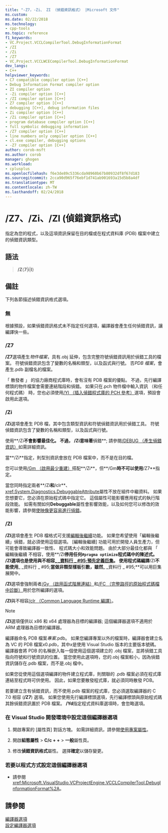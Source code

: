 ```yaml
---
title: "-Z7，-Zi、 ZI （偵錯資訊格式） |Microsoft 文件"
ms.custom: 
ms.date: 02/22/2018
ms.technology:
- cpp-tools
ms.topic: reference
f1_keywords:
- VC.Project.VCCLCompilerTool.DebugInformationFormat
- /ZI
- /Zi
- /Z7
- VC.Project.VCCLWCECompilerTool.DebugInformationFormat
dev_langs:
- C++
helpviewer_keywords:
- C7 compatible compiler option [C++]
- Debug Information Format compiler option
- ZI compiler option
- -Zi compiler option [C++]
- /ZI compiler option [C++]
- Z7 compiler option [C++]
- debugging [C++], debug information files
- Zi compiler option [C++]
- /Zi compiler option [C++]
- program database compiler option [C++]
- full symbolic debugging information
- /Z7 compiler option [C++]
- line numbers only compiler option [C++]
- cl.exe compiler, debugging options
- -Z7 compiler option [C++]
author: corob-msft
ms.author: corob
manager: ghogen
ms.workload:
- cplusplus
ms.openlocfilehash: f6e3de89c5336cda98960b67b80932df8f67d183
ms.sourcegitcommit: 2cca90d965f76ebf1d741ab901693a15d5b8a4df
ms.translationtype: MT
ms.contentlocale: zh-TW
ms.lasthandoff: 02/24/2018
---
```

# <a name="z7-zi-zi-debug-information-format"></a>/Z7、/Zi、/ZI (偵錯資訊格式)

指定為您的程式，以及這項資訊保留在目的檔或在程式資料庫 (PDB) 檔案中建立的偵錯資訊類型。

## <a name="syntax"></a>語法

> **/Z**{**7**|**i**|**I**}  

## <a name="remarks"></a>備註

下列各節描述偵錯資訊格式選項。  
  
### <a name="none"></a>無

根據預設，如果偵錯資訊格式未不指定任何選項，編譯器會產生任何偵錯資訊，讓編譯快一些。  
  
### <a name="z7"></a>/Z7

**/Z7**選項產生*物件檔案*，具有.obj 延伸，包含完整符號偵錯資訊用於偵錯工具的檔案。 符號偵錯資訊包含了變數的名稱和類型，以及函式與行號。 否*PDB 檔案*，會產生.pdb 副檔名的檔案。

「 散發者 」 的協力廠商程式庫時，會有沒有 PDB 檔案的優點。 不過，先行編譯標頭的物件檔案會需要連結階段和偵錯。 如果只在.pch 物件檔中輸入資訊 （和任何程式碼） 時，您也必須使用[/Yl （插入偵錯程式庫的 PCH 參考）](../../build/reference/yl-inject-pch-reference-for-debug-library.md)選項，預設會啟用此選項。

### <a name="zi"></a>/Zi

**/Zi**選項會產生 PDB 檔，其中包含類型資訊和符號偵錯資訊用於偵錯工具。 符號偵錯資訊包含了變數的名稱和類型，以及函式與行號。

使用**/Zi**不會影響最佳化。 不過， **/Zi**意味著**偵錯**; 請參閱[/DEBUG （產生偵錯資訊）](../../build/reference/debug-generate-debug-info.md)如需詳細資訊。

當**/Zi**指定，則型別資訊會放在 PDB 檔案中，而不是在目的檔。

您可以使用[/Gm （啟用最少重建）](../../build/reference/gm-enable-minimal-rebuild.md)搭配**/Zi**，但**/Gm**時不可以使用**/Z7**指定。

當您同時指定兩者**/Zi**和**/clr**、<xref:System.Diagnostics.DebuggableAttribute>屬性不放在組件中繼資料。 如果您想要它，您必須在原始程式碼中指定它。 這個屬性可能影響應用程式的執行階段效能。 如需有關如何**Debuggable**屬性會影響效能，以及如何您可以修改的效能影響，請參閱[使映像更容易進行偵錯](/dotnet/framework/debug-trace-profile/making-an-image-easier-to-debug)。

### <a name="zi"></a>/ZI

**/ZI**選項會產生 PDB 檔格式可支援[編輯後繼續](/visualstudio/debugger/edit-and-continue-visual-cpp)功能。 如果您希望使用「編輯後繼續」偵錯，就必須使用這個選項。 [編輯後繼續] 功能可用於開發人員生產力，但可能會導致編譯器一致性、 程式碼大小和效能問題。 由於大部分最佳化都與 「 編輯後繼續 不相容，使用**/ZI**停用任何`#pragma optimize`程式碼中的陳述式。 **/ZI**選項也是使用與不相容[&#95; &#95;資料行 &#95; #95;預先定義巨集](../../preprocessor/predefined-macros.md)。 使用程式碼編譯**/ZI**不能使用**&#95; &#95;資料行 &#95; #95;**當做非類型樣板引數，雖然**&#95; &#95;資料行 &#95; #95;**可以用巨集展開中。

**/ZI**選項會強制兩者[/Gy （啟用函式階層連結）](../../build/reference/gy-enable-function-level-linking.md)和[/FC （完整路徑的原始程式碼檔中診斷）](../../build/reference/fc-full-path-of-source-code-file-in-diagnostics.md)用於您所編譯的選項。

**/ZI**與不相容[/clr （Common Language Runtime 編譯）](../../build/reference/clr-common-language-runtime-compilation.md)。

> [!NOTE]
> **/ZI**選項僅供以 x86 和 x64 處理器為目標的編譯器; 這個編譯器選項不適用於 ARM 處理器為目標的編譯器。

編譯器命名 PDB 檔案*專案*.pdb。 如果您編譯專案以外的檔案時，編譯器會建立名為 VC 的 PDB 檔案*x*0.pdb，其中*x*是使用 Visual Studio 版本的主要版本號碼。 編譯器會將 PDB 的名稱嵌入每一個使用這個選項建立的 .obj 檔案，並將偵錯工具指向符號和行號資訊的位置。 當您使用此選項時，您的.obj 檔案較小，因為偵錯資訊儲存在.pdb 檔案，而不是.obj 檔中。

如果您從使用這個選項編譯的物件建立程式庫，則關聯的 .pdb 檔案必須在程式庫連結至程式時可供使用。 因此，如果您要散發程式庫，就必須同時散發 PDB。

若要建立含有偵錯資訊，而不使用.pdb 檔案的程式庫，您必須選取編譯器的 C 7.0 相容 (**/Z7**) 選項。 如果您使用先行編譯標頭選項，先行編譯標頭與原始程式碼其餘偵錯資訊置於 PDB 檔案。 **/Yd**指定程式資料庫選項時，會忽略選項。

### <a name="to-set-this-compiler-option-in-the-visual-studio-development-environment"></a>在 Visual Studio 開發環境中設定這個編譯器選項

1. 開啟專案的 [屬性頁]  對話方塊。 如需詳細資訊，請參閱[使用專案屬性](../../ide/working-with-project-properties.md)。

1. 開啟**組態屬性** > **C/c + +** > **一般**屬性頁。

1. 修改**偵錯資訊格式**屬性。 選擇**確定**以儲存變更。

### <a name="to-set-this-compiler-option-programmatically"></a>若要以程式方式設定這個編譯器選項

- 請參閱<xref:Microsoft.VisualStudio.VCProjectEngine.VCCLCompilerTool.DebugInformationFormat%2A>。

## <a name="see-also"></a>請參閱

[編譯器選項](../../build/reference/compiler-options.md)  
[設定編譯器選項](../../build/reference/setting-compiler-options.md)  

